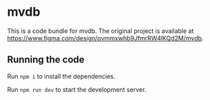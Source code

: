 
  # mvdb

  This is a code bundle for mvdb. The original project is available at https://www.figma.com/design/qvmmxwhb9JfmrRW4lKQd2M/mvdb.

  ## Running the code

  Run `npm i` to install the dependencies.

  Run `npm run dev` to start the development server.
  